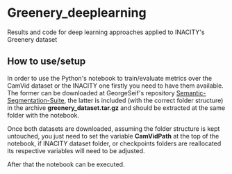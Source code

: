 # Greenery_deeplearning
Results and code for deep learning approaches applied to INACITY's Greenery dataset

## How to use/setup
In order to use the Python's notebook to train/evaluate metrics over the CamVid dataset or the INACITY one firstly you need to have them available. The former can be downloaded at GeorgeSeif's repository [Semantic-Segmentation-Suite](https://github.com/GeorgeSeif/Semantic-Segmentation-Suite), the latter is included (with the correct folder structure) in the archive __greenery_dataset.tar.gz__ and should be extracted at the same folder with the notebook.

Once both datasets are downloaded, assuming the folder structure is kept untouched, you just need to set the variable __CamVidPath__ at the top of the notebook, if INACITY dataset folder, or checkpoints folders are reallocated its respective variables will need to be adjusted.

After that the notebook can be executed.
